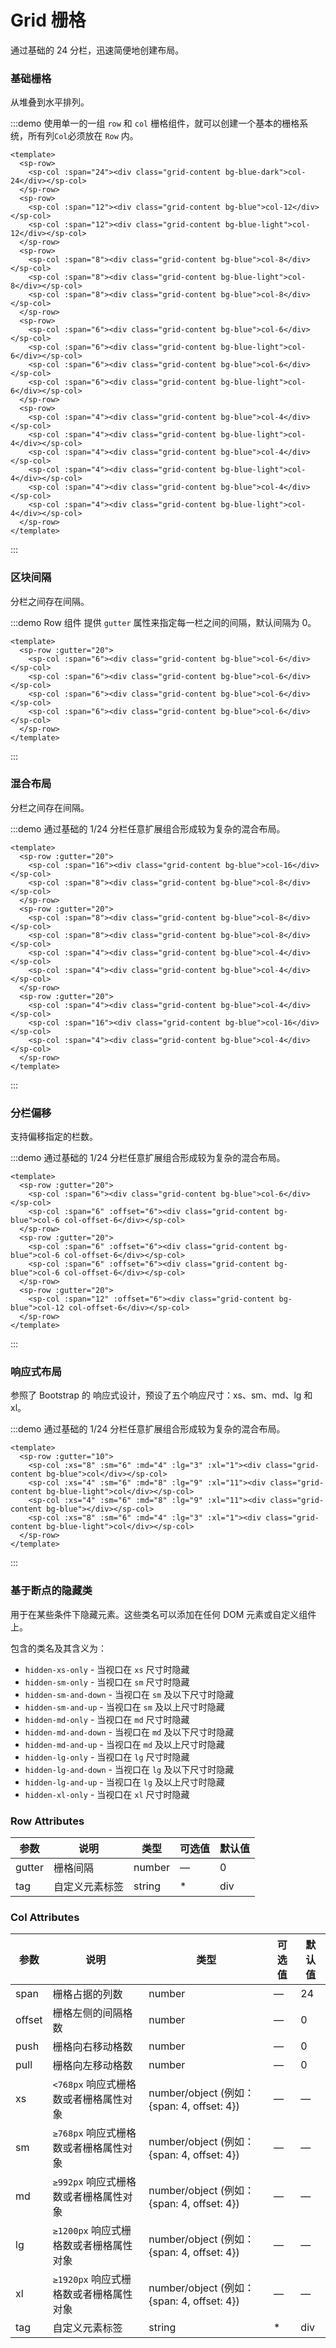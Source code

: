 # Grid 栅格
通过基础的 24 分栏，迅速简便地创建布局。

### 基础栅格
从堆叠到水平排列。

:::demo 使用单一的一组 `row` 和 `col` 栅格组件，就可以创建一个基本的栅格系统，所有列`Col`必须放在 `Row` 内。
```vue
<template>
  <sp-row>
    <sp-col :span="24"><div class="grid-content bg-blue-dark">col-24</div></sp-col>
  </sp-row>
  <sp-row>
    <sp-col :span="12"><div class="grid-content bg-blue">col-12</div></sp-col>
    <sp-col :span="12"><div class="grid-content bg-blue-light">col-12</div></sp-col>
  </sp-row>
  <sp-row>
    <sp-col :span="8"><div class="grid-content bg-blue">col-8</div></sp-col>
    <sp-col :span="8"><div class="grid-content bg-blue-light">col-8</div></sp-col>
    <sp-col :span="8"><div class="grid-content bg-blue">col-8</div></sp-col>
  </sp-row>
  <sp-row>
    <sp-col :span="6"><div class="grid-content bg-blue">col-6</div></sp-col>
    <sp-col :span="6"><div class="grid-content bg-blue-light">col-6</div></sp-col>
    <sp-col :span="6"><div class="grid-content bg-blue">col-6</div></sp-col>
    <sp-col :span="6"><div class="grid-content bg-blue-light">col-6</div></sp-col>
  </sp-row>
  <sp-row>
    <sp-col :span="4"><div class="grid-content bg-blue">col-4</div></sp-col>
    <sp-col :span="4"><div class="grid-content bg-blue-light">col-4</div></sp-col>
    <sp-col :span="4"><div class="grid-content bg-blue">col-4</div></sp-col>
    <sp-col :span="4"><div class="grid-content bg-blue-light">col-4</div></sp-col>
    <sp-col :span="4"><div class="grid-content bg-blue">col-4</div></sp-col>
    <sp-col :span="4"><div class="grid-content bg-blue-light">col-4</div></sp-col>
  </sp-row>
</template>
```
:::

### 区块间隔
分栏之间存在间隔。

:::demo Row 组件 提供 `gutter` 属性来指定每一栏之间的间隔，默认间隔为 0。
```vue
<template>
  <sp-row :gutter="20">
    <sp-col :span="6"><div class="grid-content bg-blue">col-6</div></sp-col>
    <sp-col :span="6"><div class="grid-content bg-blue">col-6</div></sp-col>
    <sp-col :span="6"><div class="grid-content bg-blue">col-6</div></sp-col>
    <sp-col :span="6"><div class="grid-content bg-blue">col-6</div></sp-col>
  </sp-row>
</template>
```
:::

### 混合布局
分栏之间存在间隔。

:::demo 通过基础的 1/24 分栏任意扩展组合形成较为复杂的混合布局。
```vue
<template>
  <sp-row :gutter="20">
    <sp-col :span="16"><div class="grid-content bg-blue">col-16</div></sp-col>
    <sp-col :span="8"><div class="grid-content bg-blue">col-8</div></sp-col>
  </sp-row>
  <sp-row :gutter="20">
    <sp-col :span="8"><div class="grid-content bg-blue">col-8</div></sp-col>
    <sp-col :span="8"><div class="grid-content bg-blue">col-8</div></sp-col>
    <sp-col :span="4"><div class="grid-content bg-blue">col-4</div></sp-col>
    <sp-col :span="4"><div class="grid-content bg-blue">col-4</div></sp-col>
  </sp-row>
  <sp-row :gutter="20">
    <sp-col :span="4"><div class="grid-content bg-blue">col-4</div></sp-col>
    <sp-col :span="16"><div class="grid-content bg-blue">col-16</div></sp-col>
    <sp-col :span="4"><div class="grid-content bg-blue">col-4</div></sp-col>
  </sp-row>
</template>
```
:::

### 分栏偏移
支持偏移指定的栏数。

:::demo 通过基础的 1/24 分栏任意扩展组合形成较为复杂的混合布局。
```vue
<template>
  <sp-row :gutter="20">
    <sp-col :span="6"><div class="grid-content bg-blue">col-6</div></sp-col>
    <sp-col :span="6" :offset="6"><div class="grid-content bg-blue">col-6 col-offset-6</div></sp-col>
  </sp-row>
  <sp-row :gutter="20">
    <sp-col :span="6" :offset="6"><div class="grid-content bg-blue">col-6 col-offset-6</div></sp-col>
    <sp-col :span="6" :offset="6"><div class="grid-content bg-blue">col-6 col-offset-6</div></sp-col>
  </sp-row>
  <sp-row :gutter="20">
    <sp-col :span="12" :offset="6"><div class="grid-content bg-blue">col-12 col-offset-6</div></sp-col>
  </sp-row>
</template>
```
:::

### 响应式布局
参照了 Bootstrap 的 响应式设计，预设了五个响应尺寸：xs、sm、md、lg 和 xl。

:::demo 通过基础的 1/24 分栏任意扩展组合形成较为复杂的混合布局。
```vue
<template>
  <sp-row :gutter="10">
    <sp-col :xs="8" :sm="6" :md="4" :lg="3" :xl="1"><div class="grid-content bg-blue">col</div></sp-col>
    <sp-col :xs="4" :sm="6" :md="8" :lg="9" :xl="11"><div class="grid-content bg-blue-light">col</div></sp-col>
    <sp-col :xs="4" :sm="6" :md="8" :lg="9" :xl="11"><div class="grid-content bg-blue"></div></sp-col>
    <sp-col :xs="8" :sm="6" :md="4" :lg="3" :xl="1"><div class="grid-content bg-blue-light">col</div></sp-col>
  </sp-row>
</template>
```
:::

### 基于断点的隐藏类
用于在某些条件下隐藏元素。这些类名可以添加在任何 DOM 元素或自定义组件上。

包含的类名及其含义为：
- `hidden-xs-only` - 当视口在 `xs` 尺寸时隐藏
- `hidden-sm-only` - 当视口在 `sm` 尺寸时隐藏
- `hidden-sm-and-down` - 当视口在 `sm` 及以下尺寸时隐藏
- `hidden-sm-and-up` - 当视口在 `sm` 及以上尺寸时隐藏
- `hidden-md-only` - 当视口在 `md` 尺寸时隐藏
- `hidden-md-and-down` - 当视口在 `md` 及以下尺寸时隐藏
- `hidden-md-and-up` - 当视口在 `md` 及以上尺寸时隐藏
- `hidden-lg-only` - 当视口在 `lg` 尺寸时隐藏
- `hidden-lg-and-down` - 当视口在 `lg` 及以下尺寸时隐藏
- `hidden-lg-and-up` - 当视口在 `lg` 及以上尺寸时隐藏
- `hidden-xl-only` - 当视口在 `xl` 尺寸时隐藏


### Row Attributes
| 参数      | 说明          | 类型      | 可选值                           | 默认值  |
|---------- |-------------- |---------- |--------------------------------  |-------- |
| gutter | 栅格间隔 | number | — | 0 |
| tag | 自定义元素标签 | string | * | div |

### Col Attributes
| 参数      | 说明          | 类型      | 可选值                           | 默认值  |
|---------- |-------------- |---------- |--------------------------------  |-------- |
| span | 栅格占据的列数 | number | — | 24 |
| offset | 栅格左侧的间隔格数 | number | — | 0 |
| push |  栅格向右移动格数 | number | — | 0 |
| pull |  栅格向左移动格数 | number | — | 0 |
| xs | `<768px` 响应式栅格数或者栅格属性对象 | number/object (例如： {span: 4, offset: 4}) | — | — |
| sm | `≥768px` 响应式栅格数或者栅格属性对象 | number/object (例如： {span: 4, offset: 4}) | — | — |
| md | `≥992px` 响应式栅格数或者栅格属性对象 | number/object (例如： {span: 4, offset: 4}) | — | — |
| lg | `≥1200px` 响应式栅格数或者栅格属性对象 | number/object (例如： {span: 4, offset: 4}) | — | — |
| xl | `≥1920px` 响应式栅格数或者栅格属性对象 | number/object (例如： {span: 4, offset: 4}) | — | — |
| tag | 自定义元素标签 | string | * | div |

<style>
  .components--main {
    .sp-row {
      margin-bottom: 20px;
      &:last-child {
        margin-bottom: 0;
      }
    }
    .sp-col {
      border-radius: 4px;
    }
     .bg-blue-dark {
      background: rgba(0, 160, 233, 0.7);
    }
     .bg-blue {
      background: rgb(0, 160, 233);
    }
    .bg-blue-light {
      background: rgba(0, 160, 233, 0.4);
    }
    .grid-content {
      border-radius: 4px;
      min-height: 36px;
      color: #fff;
      line-height: 36px;
      text-align: center;
    }
  }
</style>